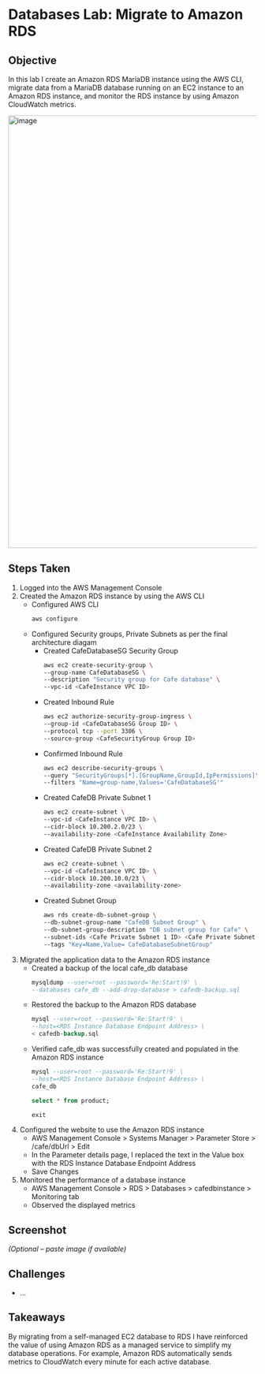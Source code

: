 # Databases Lab: Migrate to Amazon RDS

## Objective
In this lab I create an Amazon RDS MariaDB instance using the AWS CLI, migrate data from a MariaDB database running on an EC2 instance to an Amazon RDS instance, and monitor the RDS instance by using Amazon CloudWatch metrics.

<img width="1516" height="878" alt="image" src="https://github.com/user-attachments/assets/68e7c1d3-fb78-4e03-bd36-612f5239d504" />

## Steps Taken
1. Logged into the AWS Management Console
2. Created the Amazon RDS instance by using the AWS CLI
   - Configured AWS CLI
      ``` bash
      aws configure
      ```
   - Configured Security groups, Private Subnets as per the final architecture diagam
     - Created CafeDatabaseSG Security Group
         ``` bash
         aws ec2 create-security-group \
         --group-name CafeDatabaseSG \
         --description "Security group for Cafe database" \
         --vpc-id <CafeInstance VPC ID>
         ```
     - Created Inbound Rule
         ``` bash
         aws ec2 authorize-security-group-ingress \
         --group-id <CafeDatabaseSG Group ID> \
         --protocol tcp --port 3306 \
         --source-group <CafeSecurityGroup Group ID>
         ```
     - Confirmed Inbound Rule
         ``` bash
         aws ec2 describe-security-groups \
         --query "SecurityGroups[*].[GroupName,GroupId,IpPermissions]" \
         --filters "Name=group-name,Values='CafeDatabaseSG'"
         ```
     - Created CafeDB Private Subnet 1
         ``` bash
         aws ec2 create-subnet \
         --vpc-id <CafeInstance VPC ID> \
         --cidr-block 10.200.2.0/23 \
         --availability-zone <CafeInstance Availability Zone>
         ```
     - Created CafeDB Private Subnet 2
         ``` bash
         aws ec2 create-subnet \
         --vpc-id <CafeInstance VPC ID> \
         --cidr-block 10.200.10.0/23 \
         --availability-zone <availability-zone>
         ```
     - Created Subnet Group
         ``` bash
         aws rds create-db-subnet-group \
         --db-subnet-group-name "CafeDB Subnet Group" \
         --db-subnet-group-description "DB subnet group for Cafe" \
         --subnet-ids <Cafe Private Subnet 1 ID> <Cafe Private Subnet 2 ID> \
         --tags "Key=Name,Value= CafeDatabaseSubnetGroup"
         ```    
3. Migrated the application data to the Amazon RDS instance
   - Created a backup of the local cafe_db database
      ``` sql
      mysqldump --user=root --password='Re:Start!9' \
      --databases cafe_db --add-drop-database > cafedb-backup.sql
      ```
   - Restored the backup to the Amazon RDS database
      ``` sql
      mysql --user=root --password='Re:Start!9' \
      --host=<RDS Instance Database Endpoint Address> \
      < cafedb-backup.sql
      ```
   - Verified cafe_db was successfully created and populated in the Amazon RDS instance
      ``` sql
      mysql --user=root --password='Re:Start!9' \
      --host=<RDS Instance Database Endpoint Address> \
      cafe_db
      ```
      ``` sql
      select * from product;
      ```
      ``` sql
      exit
      ```
4. Configured the website to use the Amazon RDS instance
   - AWS Management Console > Systems Manager > Parameter Store > /cafe/dbUrl > Edit
   - In the Parameter details page, I replaced the text in the Value box with the RDS Instance Database Endpoint Address
   - Save Changes
5. Monitored the performance of a database instance
   - AWS Management Console > RDS > Databases > cafedbinstance > Monitoring tab
   - Observed the displayed metrics

## Screenshot
_(Optional – paste image if available)_

## Challenges
- ...

## Takeaways
By migrating from a self-managed EC2 database to RDS I have reinforced the value of using Amazon RDS as a managed service to simplify my database operations. For example, Amazon RDS automatically sends metrics to CloudWatch every minute for each active database.
